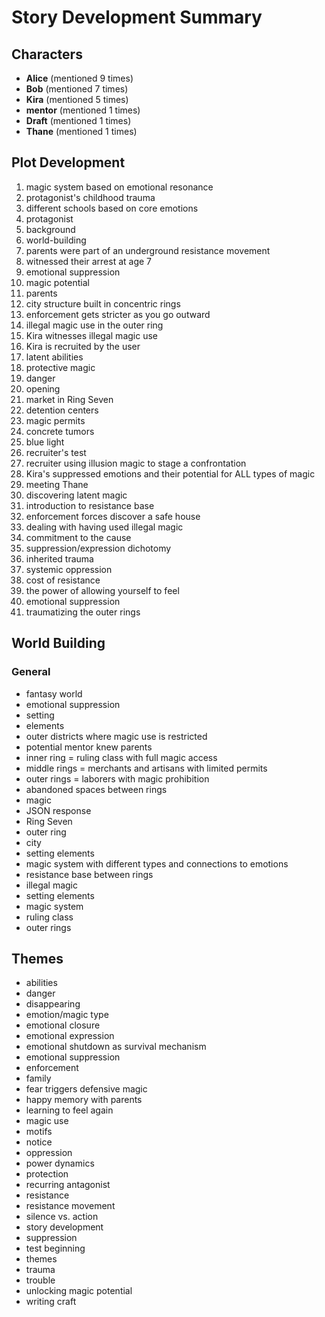 # Story Development Summary

## Characters

- **Alice** (mentioned 9 times)
- **Bob** (mentioned 7 times)
- **Kira** (mentioned 5 times)
- **mentor** (mentioned 1 times)
- **Draft** (mentioned 1 times)
- **Thane** (mentioned 1 times)

## Plot Development

1. magic system based on emotional resonance
2. protagonist's childhood trauma
3. different schools based on core emotions
4. protagonist
5. background
6. world-building
7. parents were part of an underground resistance movement
8. witnessed their arrest at age 7
9. emotional suppression
10. magic potential
11. parents
12. city structure built in concentric rings
13. enforcement gets stricter as you go outward
14. illegal magic use in the outer ring
15. Kira witnesses illegal magic use
16. Kira is recruited by the user
17. latent abilities
18. protective magic
19. danger
20. opening
21. market in Ring Seven
22. detention centers
23. magic permits
24. concrete tumors
25. blue light
26. recruiter's test
27. recruiter using illusion magic to stage a confrontation
28. Kira's suppressed emotions and their potential for ALL types of magic
29. meeting Thane
30. discovering latent magic
31. introduction to resistance base
32. enforcement forces discover a safe house
33. dealing with having used illegal magic
34. commitment to the cause
35. suppression/expression dichotomy
36. inherited trauma
37. systemic oppression
38. cost of resistance
39. the power of allowing yourself to feel
40. emotional suppression
41. traumatizing the outer rings

## World Building

### General

- fantasy world
- emotional suppression
- setting
- elements
- outer districts where magic use is restricted
- potential mentor knew parents
- inner ring = ruling class with full magic access
- middle rings = merchants and artisans with limited permits
- outer rings = laborers with magic prohibition
- abandoned spaces between rings
- magic
- JSON response
- Ring Seven
- outer ring
- city
- setting elements
- magic system with different types and connections to emotions
- resistance base between rings
- illegal magic
- setting elements
- magic system
- ruling class
- outer rings

## Themes

- abilities
- danger
- disappearing
- emotion/magic type
- emotional closure
- emotional expression
- emotional shutdown as survival mechanism
- emotional suppression
- enforcement
- family
- fear triggers defensive magic
- happy memory with parents
- learning to feel again
- magic use
- motifs
- notice
- oppression
- power dynamics
- protection
- recurring antagonist
- resistance
- resistance movement
- silence vs. action
- story development
- suppression
- test beginning
- themes
- trauma
- trouble
- unlocking magic potential
- writing craft
